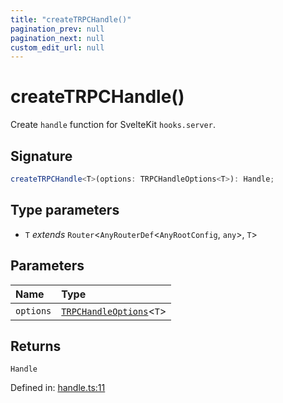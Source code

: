 ```yaml
---
title: "createTRPCHandle()"
pagination_prev: null
pagination_next: null
custom_edit_url: null
---
```


# createTRPCHandle()

Create `handle` function for SvelteKit `hooks.server`.

## Signature

```ts
createTRPCHandle<T>(options: TRPCHandleOptions<T>): Handle;
```

## Type parameters

- `T` *extends* `Router`<`AnyRouterDef`<`AnyRootConfig`, `any`\>, `T`\>

## Parameters

| Name | Type |
| :------ | :------ |
| `options` | [`TRPCHandleOptions`](../types/TRPCHandleOptions.md)<`T`\> |

## Returns

`Handle`

Defined in:  [handle.ts:11](https://github.com/trpc/trpc/blob/a444bf8/packages/trpc-sveltekit/src/handle.ts#L11)
